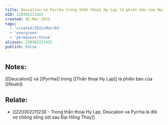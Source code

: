 ```yaml
---
title: Deucalion và Pyrrha trong thần thoại Hy Lạp là phiên bản của Noah
UID: 220302211422
created: 02-Mar-2022
tags:
  - 'created/2022/Mar/02'
  - 'evergreen'
  - 'permanent/think'
aliases: 220302211422
publish: False
---
```

## Notes:
[[Deucalion]] và [[Pyrrha]] trong [[Thần thoại Hy Lạp]] là phiên bản của [[Noah]]

## Relate:
- [[220302211230 - Trong thần thoại Hy Lạp, Deucalion và Pyrrha là đôi vợ chống sống sót sau Đại Hồng Thủy]]